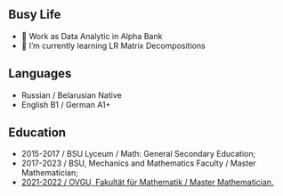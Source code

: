 Busy Life
-
- 🏢 Work as Data Analytic in Alpha Bank
- 🔭 I’m currently learning LR Matrix Decompositions

Languages
-
- Russian / Belarusian Native
- English B1 / German A1+

Education
-
- 2015-2017 / BSU Lyceum / Math: General Secondary Education;
- 2017-2023 / BSU, Mechanics and Mathematics Faculty / Master Mathematician;
- [2021-2022 / OVGU, Fakultät für Mathematik / Master Mathematician.](https://drive.google.com/file/d/1NnVatKlgdgQlJeMpwvIVgJufRY-ri6dj/view?usp=sharing)

<!--
**DarkNisa/DarkNisa** is a ✨ _special_ ✨ repository because its `README.md` (this file) appears on your GitHub profile.

Here are some ideas to get you started:

- 🔭 I’m currently working on ...
- 🌱 I’m currently learning ...
- 👯 I’m looking to collaborate on ...
- 🤔 I’m looking for help with ...
- 💬 Ask me about ...
- 📫 How to reach me: ...
- 😄 Pronouns: ...
- ⚡ Fun fact: ...
-->
